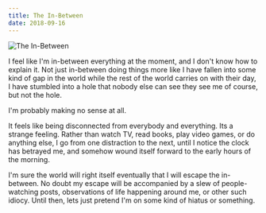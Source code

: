 ```yaml
---
title: The In-Between
date: 2018-09-16
---
```


![The In-Between](https://source.unsplash.com/vP3pnOoCiYE/1600x900)

I feel like I'm in-between everything at the moment, and I don't know how to explain it. Not just in-between doing things more like I have fallen into some kind of gap in the world while the rest of the world carries on with their day, I have stumbled into a hole that nobody else can see they see me of course, but not the hole.

I'm probably making no sense at all.

It feels like being disconnected from everybody and everything. Its a strange feeling. Rather than watch TV, read books, play video games, or do anything else, I go from one distraction to the next, until I notice the clock has betrayed me, and somehow wound itself forward to the early hours of the morning.

I'm sure the world will right itself eventually that I will escape the in-between. No doubt my escape will be accompanied by a slew of people-watching posts, observations of life happening around me, or other such idiocy. Until then, lets just pretend I'm on some kind of hiatus or something.